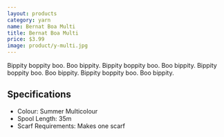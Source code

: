 ```yaml
---
layout: products
category: yarn
name: Bernat Boa Multi
title: Bernat Boa Multi
price: $3.99
image: product/y-multi.jpg
---
```


Bippity boppity boo. Boo bippity. Bippity boppity boo. Boo bippity. Bippity boppity boo. Boo bippity. Bippity boppity boo. Boo bippity.

## Specifications

- Colour: Summer Multicolour
- Spool Length: 35m
- Scarf Requirements: Makes one scarf